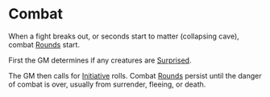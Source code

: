 # Combat
When a fight breaks out, or seconds start to matter (collapsing cave), combat [Rounds](Round.md) start.

First the GM determines if any creatures are [Surprised](../Conditions/Surprised.md).

The GM then calls for [Initiative](Initiative.md) rolls. Combat [Rounds](Round.md) persist until the danger of combat is over, usually from surrender, fleeing, or death. 